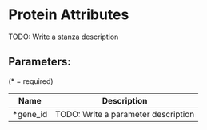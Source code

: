 Protein Attributes
==================

TODO: Write a stanza description

## Parameters:

(* = required)

| Name     | Description                         |
|----------|-------------------------------------|
| *gene_id | TODO: Write a parameter description |
